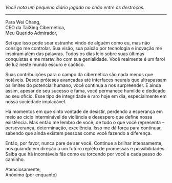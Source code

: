_Você nota um pequeno diário jogado no chão entre os destroços._

---

Para Wei Chang,  
CEO da TaiXing Cibernética,  
Meu Querido Admirador,

Sei que isso pode soar estranho vindo de alguém como eu, mas não consigo me controlar. Sua visão, sua paixão por tecnologia e inovação me inspiram além das palavras. Todos os dias leio sobre suas últimas conquistas e me maravilho com sua genialidade. Você realmente é um farol de luz neste mundo escuro e caótico.

Suas contribuições para o campo da cibernética são nada menos que notáveis. Desde próteses avançadas até interfaces neurais que ultrapassam os limites do potencial humano, você continua a nos surpreender. E ainda assim, apesar de seu sucesso e fama, você permanece humilde e dedicado ao seu ofício. Esse tipo de integridade é raro hoje em dia, especialmente em nossa sociedade implacável.

Há momentos em que sinto vontade de desistir, perdendo a esperança em meio ao ciclo interminável de violência e desespero que define nossa existência. Mas então me lembro de você, de tudo o que você representa – perseverança, determinação, excelência. Isso me dá força para continuar, sabendo que ainda existem pessoas como você fazendo a diferença.

Então, por favor, nunca pare de ser você. Continue a brilhar intensamente, nos guiando em direção a um futuro repleto de promessas e possibilidades. Saiba que há incontáveis fãs como eu torcendo por você a cada passo do caminho.

Atenciosamente,  
Anônimo (por enquanto)
